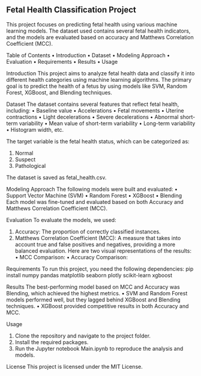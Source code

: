 ## Fetal Health Classification Project

This project focuses on predicting fetal health using various machine learning models. The dataset used contains several fetal health indicators, and the models are evaluated based on accuracy and Matthews Correlation Coefficient (MCC).

Table of Contents
•	Introduction
•	Dataset
•	Modeling Approach
•	Evaluation
•	Requirements
•	Results
•	Usage

Introduction
This project aims to analyze fetal health data and classify it into different health categories using machine learning algorithms. The primary goal is to predict the health of a fetus by using models like SVM, Random Forest, XGBoost, and Blending techniques.

Dataset
The dataset contains several features that reflect fetal health, including:
•	Baseline value
•	Accelerations
•	Fetal movements
•	Uterine contractions
•	Light decelerations
•	Severe decelerations
•	Abnormal short-term variability
•	Mean value of short-term variability
•	Long-term variability
•	Histogram width, etc.

The target variable is the fetal health status, which can be categorized as:
1.	Normal
2.	Suspect
3.	Pathological

The dataset is saved as fetal_health.csv.

Modeling Approach
The following models were built and evaluated:
•	Support Vector Machine (SVM)
•	Random Forest
•	XGBoost
•	Blending
Each model was fine-tuned and evaluated based on both Accuracy and Matthews Correlation Coefficient (MCC).

Evaluation
To evaluate the models, we used:
1.	Accuracy: The proportion of correctly classified instances.
2.	Matthews Correlation Coefficient (MCC): A measure that takes into account true and false positives and negatives, providing a more balanced evaluation.
Here are two visual representations of the results:
•	MCC Comparison:
•	Accuracy Comparison:

Requirements
To run this project, you need the following dependencies:
pip install numpy pandas matplotlib seaborn plotly scikit-learn xgboost

Results
The best-performing model based on MCC and Accuracy was Blending, which achieved the highest metrics.
•	SVM and Random Forest models performed well, but they lagged behind XGBoost and Blending techniques.
•	XGBoost provided competitive results in both Accuracy and MCC.

Usage
1.	Clone the repository and navigate to the project folder.
2.	Install the required packages.
3.	Run the Jupyter notebook Main.ipynb to reproduce the analysis and models.


License
This project is licensed under the MIT License.

